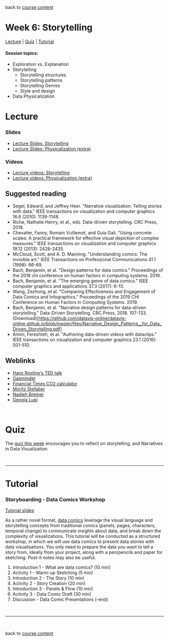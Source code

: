 back to [course content](index)


# Week 6: Storytelling

[Lecture](#lecture) | [Quiz](#quiz) | [Tutorial](#tutorial) 

#### Session topics: 

* Exploration vs. Explanation
* Storytelling
    * Storytelling structures
    * Storytelling patterns
    * Storytelling Genres 
    * Style and design
* Data Physicalization

# Lecture

### Slides
* [Lecture Slides: Storytelling](files/6-Storytelling.pdf)  
* [Lecture Slides: Physicalization (extra)](files/6-DataPhysicalization.pdf)

### Videos
* [Lecture videos: Storytelling](https://youtube.com/playlist?list=PLk8hZQByYcuBfbmGkWC98MSqUDq_UF1_S)
* [Lecture videos: Physicalization (extra)](https://youtube.com/playlist?list=PLk8hZQByYcuB-FD36Le0szCA-WaPc970D)

## Suggested reading

* Segel, Edward, and Jeffrey Heer. "Narrative visualization: Telling stories with data." IEEE transactions on visualization and computer graphics 16.6 (2010): 1139-1148.
* Riche, Nathalie Henry, et al., eds. Data-driven storytelling. CRC Press, 2018.
* Chevalier, Fanny, Romain Vuillemot, and Guia Gali. "Using concrete scales: A practical framework for effective visual depiction of complex measures." IEEE transactions on visualization and computer graphics 19.12 (2013): 2426-2435.
* McCloud, Scott, and A. D. Manning. "Understanding comics: The invisible art." IEEE Transactions on Professional Communications 41.1 (1998): 66-69.
* Bach, Benjamin, et al. "Design patterns for data comics." Proceedings of the 2018 chi conference on human factors in computing systems. 2018.
* Bach, Benjamin, et al. "The emerging genre of data comics." IEEE computer graphics and applications 37.3 (2017): 6-13.
* Wang, Zezhong, et al. "Comparing Effectiveness and Engagement of Data Comics and Infographics." Proceedings of the 2019 CHI Conference on Human Factors in Computing Systems. 2019.
* Bach, Benjamin, et al. "Narrative design patterns for data-driven storytelling." Data-Driven Storytelling. CRC Press, 2018. 107-133. (Download)[https://github.com/datavis-online/datavis-online.github.io/blob/master/files/Narrative_Design_Patterns__for_Data_Driven_Storytelling.pdf]
* Amini, Fereshteh, et al. "Authoring data-driven videos with dataclips." IEEE transactions on visualization and computer graphics 23.1 (2016): 501-510.

## Weblinks

* [Hans Rosling's TED talk](https://www.ted.com/talks/hans_rosling_the_best_stats_you_ve_ever_seen)
* [Gapminder](https://www.gapminder.org)
* [Financial Times CO2 calculator](https://ig.ft.com/sites/climate-change-calculator)
* [Moritz Stefaber](http://truth-and-beauty.net)
* [Nadieh Bremer](https://www.visualcinnamon.com)
* [Geogia Lupi](http://giorgialupi.com)
<p>&nbsp;</p>

# Quiz

The [quiz this week](https://teams.microsoft.com/l/message/19:d2f073b5f4fc43469e7010916a839bbb@thread.tacv2/1655719350688?tenantId=2e9f06b0-1669-4589-8789-10a06934dc61&groupId=e9b0f008-fac6-4d08-8921-72e502acb356&parentMessageId=1655719350688&teamName=DataVis4Professionals%202022&channelName=Discussion%20-%20Assignments%20and%20Quizzes&createdTime=1655719350688) encourages you to reflect on storytelling, and Narratives in Data Visualization.


<p>&nbsp;</p>

***

# Tutorial

### Storyboarding - Data Comics Workshop

[Tutorial slides](files/tutorials/t6-datacomics.pdf)

As a rather novel format, [data comics](https://datacomics.github.io) leverage the visual language and storytelling concepts from traditional comics (panels, pages, characters, temporal change) to communicate insights about data, and break down the complexity of visualizations. This tutorial will be conducted as a structured workshop, in which we will use data comics to present data stories with data visualisations. You only need to prepare the data you want to tell a story from, ideally from your project, along with a pen/pencils and paper for sketching. Post-it notes may also be useful.

1. Introduction 1 - What are data comics? (10 min)
1. Activity 1 - Warm-up Sketching (5 min)
1. Introduction 2 - The Story (10 min)
1. Activity 2 - Story Creation (20 min)
1. Introduction 3 - Panels \& Flow (10 min)
1. Activity 3 - Data Comic Draft (30 min)
1. Discussion - Data Comic Presentations (-end)



<p>&nbsp;</p>

---

<p>&nbsp;</p>

back to [course content](index)
